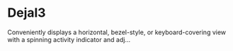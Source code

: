 # Dejal3
Conveniently displays a horizontal, bezel-style, or keyboard-covering view with a spinning activity indicator and adj…
